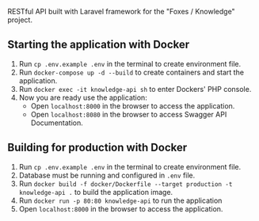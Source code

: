 RESTful API built with Laravel framework for the "Foxes / Knowledge" project.

## Starting the application with Docker

1. Run `cp .env.example .env` in the terminal to create environment file.
2. Run `docker-compose up -d --build` to create containers and start the application.
3. Run `docker exec -it knowledge-api sh` to enter Dockers' PHP console.
4. Now you are ready use the application:
    - Open `localhost:8000` in the browser to access the application.
    - Open `localhost:8080` in the browser to access Swagger API Documentation.

## Building for production with Docker

1. Run `cp .env.example .env` in the terminal to create environment file.
2. Database must be running and configured in `.env` file.
3. Run `docker build -f docker/Dockerfile --target production -t knowledge-api .` to build the application image.
4. Run `docker run -p 80:80 knowledge-api` to run the application
5. Open `localhost:8000` in the browser to access the application.

